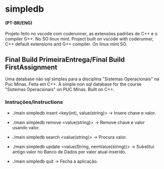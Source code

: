 # simpledb

#### (PT-BR/ENG)

Projeto feito no vscode com coderunner, as extensões padrões de C++ e o compiler G++. No SO linux mint.
Project built on vscode with coderunner, C++ default extensions and G++ compiler. On linux mint SO. 

## Final Build PrimeiraEntrega/Final Build FirstAssignment

Uma database não sql simples para a disciplina "Sistemas Operacionais" na Puc Minas. Feita em C++.
A simple non sql database for the course "Sistemas Operacionais" on PUC Minas. Built on C++.

### Instruções/Instructions

- ./main simpledb insert <key(int), value(string)> -> Insere chave e valor.

- ./main simpledb remove <value(string)> -> Remove chave e valor usando valor.

- ./main simpledb search <value(string)> -> Procura valor.

- ./main simpledb update <value(String, nemValue(string))> -> Substitui antigo valor no Banco de Dados por valor atual inserido.

- ./main simpledb quit -> Fecha a aplicação.
